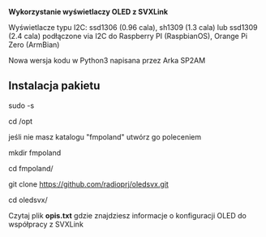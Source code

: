 **Wykorzystanie wyświetlaczy OLED z SVXLink**

Wyświetlacze typu I2C: ssd1306 (0.96 cala), sh1309 (1.3 cala) lub ssd1309 (2.4 cala)
podłączone via I2C do Raspberry PI (RaspbianOS), Orange Pi Zero (ArmBian)

Nowa wersja kodu w Python3 napisana przez Arka SP2AM

**Instalacja pakietu**
---------------------

sudo -s

cd /opt

jeśli nie masz katalogu "fmpoland" utwórz go poleceniem

mkdir fmpoland

cd fmpoland/

git clone https://github.com/radioprj/oledsvx.git

cd oledsvx/

Czytaj plik **opis.txt** gdzie znajdziesz informacje o konfiguracji OLED
do współpracy z SVXLink



